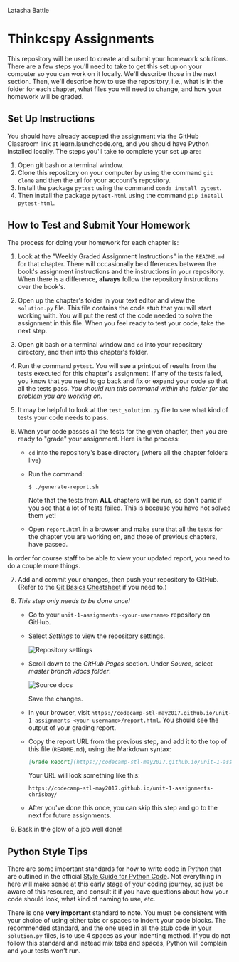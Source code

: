 Latasha Battle
# Thinkcspy Assignments

This repository will be used to create and submit your homework solutions. There are a few steps you'll need to take to get this set up on your computer so you can work on it locally. We'll describe those in the next section. Then, we'll describe how to use the repository, i.e., what is in the folder for each chapter, what files you will need to change, and how your homework will be graded.

## Set Up Instructions

You should have already accepted the assignment via the GitHub Classroom link at learn.launchcode.org, and you should have Python installed locally. The steps you'll take to complete your set up are:

1. Open git bash or a terminal window.
2. Clone this repository on your computer by using the command ``git clone`` and then the url for your account's repository.
3. Install the package ``pytest`` using the command ``conda install pytest``.
4. Then install the package ``pytest-html`` using the command ``pip install pytest-html``.

## How to Test and Submit Your Homework

The process for doing your homework for each chapter is:

1. Look at the "Weekly Graded Assignment Instructions" in the `README.md` for that chapter. There will occasionally be differences between the book's assignment instructions and the instructions in your repository. When there is a difference, **always** follow the repository instructions over the book's.

2. Open up the chapter's folder in your text editor and view the ``solution.py`` file. This file contains the code stub that you will start working with. You will put the rest of the code needed to solve the assignment in this file. When you feel ready to test your code, take the next step.

3. Open git bash or a terminal window and ``cd`` into your repository directory, and then into this chapter's folder.

4. Run the command ``pytest``. You will see a printout of results from the tests executed for this chapter's assignment. If any of the tests failed, you know that you need to go back and fix or expand your code so that all the tests pass. *You should run this command within the folder for the problem you are working on.*

5. It may be helpful to look at the ``test_solution.py`` file to see what kind of tests your code needs to pass.

6. When your code passes all the tests for the given chapter, then you are ready to "grade" your assignment. Here is the process:

    * ``cd`` into the repository's base directory (where all the chapter folders live)
    * Run the command:

        ```nohighlight
        $ ./generate-report.sh
        ```

        Note that the tests from **ALL** chapters will be run, so don't panic if you see that a lot of tests failed. This is because you have not solved them yet!
    * Open ``report.html``  in a browser and make sure that all the tests for the chapter you are working on, and those of previous chapters, have passed.

In order for course staff to be able to view your updated report, you need to do a couple more things.

7. Add and commit your changes, then push your repository to GitHub. (Refer to the [Git Basics Cheatsheet](https://github.com/LaunchCodeEducation/cheatsheets/blob/master/git-basics/README.md) if you need to.)

8. *This step only needs to be done once!*

    * Go to your ``unit-1-assignments-<your-username>`` repository on GitHub.
    * Select *Settings* to view the repository settings.


        ![Repository settings](images/repo-settings.png)
    * Scroll down to the *GitHub Pages* section. Under *Source*, select *master branch /docs folder*.

        ![Source docs](images/docs-source.png)

        Save the changes.
    * In your browser, visit `https://codecamp-stl-may2017.github.io/unit-1-assignments-<your-username>/report.html`. You should see the output of your grading report.
    * Copy the report URL from the previous step, and add it to the top of this file (`README.md`), using the Markdown syntax:
        ```markdown
        [Grade Report](https://codecamp-stl-may2017.github.io/unit-1-assignments-<your-username>/report.html)
        ```

        Your URL will look something like this:
        ```nohighlight
        https://codecamp-stl-may2017.github.io/unit-1-assignments-chrisbay/
        ```
    * After you've done this once, you can skip this step and go to the next for future assignments.

9. Bask in the glow of a job well done!

## Python Style Tips

There are some important standards for how to write code in Python that are outlined in the official [Style Guide for Python Code](https://www.python.org/dev/peps/pep-0008/). Not everything in here will make sense at this early stage of your coding journey, so just be aware of this resource, and consult it if you have questions about how your code should look, what kind of naming to use, etc.

There is one **very important** standard to note. You must be consistent with your choice of using either tabs or spaces to indent your code blocks. The recommended standard, and the one used in all the stub code in your ``solution.py`` files, is to use 4 spaces as your indenting method. If you do not follow this standard and instead mix tabs and spaces, Python will complain and your tests won't run.
